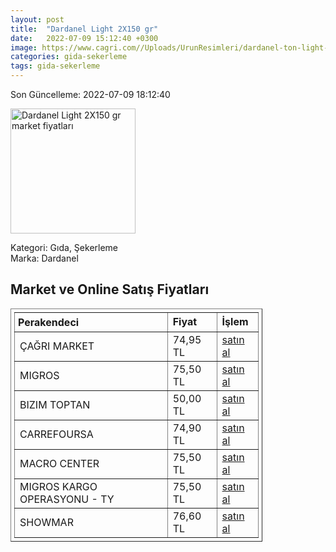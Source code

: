 ```yaml
---
layout: post
title:  "Dardanel Light 2X150 gr"
date:   2022-07-09 15:12:40 +0300
image: https://www.cagri.com//Uploads/UrunResimleri/dardanel-ton-light-2x150-gr-9868.jpg
categories: gida-sekerleme
tags: gida-sekerleme
---
```


Son Güncelleme: 2022-07-09 18:12:40

<img src="https://www.cagri.com//Uploads/UrunResimleri/dardanel-ton-light-2x150-gr-9868.jpg" width="200" alt="Dardanel Light 2X150 gr market fiyatları" />

Kategori: Gıda, Şekerleme
<br />
Marka: Dardanel

<h2>Market ve Online Satış Fiyatları</h2>

<table border="1" style="padding: 5px;width:80%;">
  <tr>
    <td style="padding: 5px;"><strong>Perakendeci</strong></td>
    <td><strong>Fiyat</strong></td>
    <td><strong>İşlem</strong></td>
  </tr>
  <tr>
              <td title="Çağrı Market">ÇAĞRI MARKET</td>
              <td>74,95 TL</td>
              <td><a title="Çağrı Market" target="_blank" href="https://www.cagri.com/dardanel-ton-light-2x150-gr">satın al</a></td>
            </tr><tr>
              <td title="Migros">MIGROS</td>
              <td>75,50 TL</td>
              <td><a title="Migros" target="_blank" href="https://www.migros.com.tr/dardanel-light-ton-baligi-2x150-g-p-89e024">satın al</a></td>
            </tr><tr>
              <td title="Bizim Toptan">BIZIM TOPTAN</td>
              <td>50,00 TL</td>
              <td><a title="Bizim Toptan" target="_blank" href="https://www.bizimtoptan.com.tr/dardanel-light-ton-baligi-2x150-g">satın al</a></td>
            </tr><tr>
              <td title="CarrefourSA">CARREFOURSA</td>
              <td>74,90 TL</td>
              <td><a title="CarrefourSA" target="_blank" href="https://www.carrefoursa.com/dardanel-light-2x150-g-p-30012340">satın al</a></td>
            </tr><tr>
              <td title="Macro Center">MACRO CENTER</td>
              <td>75,50 TL</td>
              <td><a title="Macro Center" target="_blank" href="https://www.macrocenter.com.tr/dardanel-light-ton-baligi-2x150-g-p-89e024">satın al</a></td>
            </tr><tr>
              <td title="Trendyol/Migros Kargo Operasyonu">MIGROS KARGO OPERASYONU - TY</td>
              <td>75,50 TL</td>
              <td><a title="Trendyol/Migros Kargo Operasyonu" target="_blank" href="https://www.trendyol.com/dardanel/light-ton-baligi-2x150-gr-p-49237752">satın al</a></td>
            </tr><tr>
              <td title="Showmar">SHOWMAR</td>
              <td>76,60 TL</td>
              <td><a title="Showmar" target="_blank" href="https://www.showmar.com.tr/urun/dardanel-ton-light-150grx2">satın al</a></td>
            </tr>
</table>
